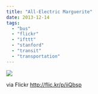```yaml
---
title: "All-Electric Marguerite"
date: 2013-12-14
tags: 
  - "bus"
  - "flickr"
  - "ifttt"
  - "stanford"
  - "transit"
  - "transportation"
---
```


![](http://farm8.staticflickr.com/7370/11359846035_48a7ffcc2f_b.jpg)  

  
  
via Flickr http://flic.kr/p/iiQbsp
